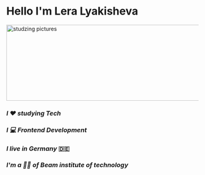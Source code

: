 # Hello I'm Lera Lyakisheva   

<img src="https://t4.ftcdn.net/jpg/03/10/26/27/360_F_310262727_laUeq9XnEmT5W8EfFXVtDioU8wVPehGG.jpg" alt="studzing pictures" width="1150px" height="200px">

### _I ❤ studying Tech_
### _I 💻 Frontend Development_  
### _I live in Germany_ 🇩🇪  
### _I'm a 👩‍🎓 of Beam institute of technology_    


<!--
**LyaLera/LyaLera** is a ✨ _special_ ✨ repository because its `README.md` (this file) appears on your GitHub profile.

Here are some ideas to get you started:

- 🔭 I’m currently working on ...
- 🌱 I’m currently learning ...
- 👯 I’m looking to collaborate on ...
- 🤔 I’m looking for help with ...
- 💬 Ask me about ...
- 📫 How to reach me: ...
- 😄 Pronouns: ...
- ⚡ Fun fact: ...
-->
